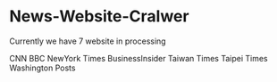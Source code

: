 # News-Website-Cralwer

Currently we have 7 website in processing

CNN
BBC
NewYork Times
BusinessInsider
Taiwan Times
Taipei Times
Washington Posts

